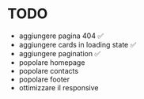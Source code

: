# TODO

- aggiungere pagina 404 ✅
- aggiungere cards in loading state ✅
- aggiungere pagination ✅
- popolare homepage
- popolare contacts
- popolare footer
- ottimizzare il responsive
